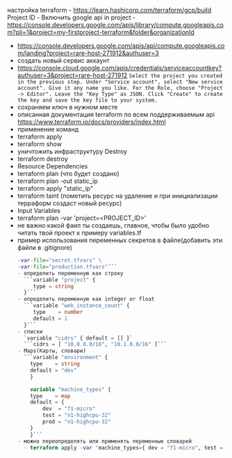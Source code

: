 настройка terraform - https://learn.hashicorp.com/terraform/gcp/build
Project ID - 
Включить google api in project - https://console.developers.google.com/apis/library/compute.googleapis.com?pli=1&project=my-firstproject-terraform&folder&organizationId
 - https://console.developers.google.com/apis/api/compute.googleapis.com/landing?project=rare-host-271912&authuser=3
 - создать новый сервис аккаунт
  - https://console.cloud.google.com/apis/credentials/serviceaccountkey?authuser=3&project=rare-host-271912
        ```Select the project you created in the previous step.
        Under "Service account", select "New service account".
        Give it any name you like.
        For the Role, choose "Project -> Editor".
        Leave the "Key Type" as JSON.
        Click "Create" to create the key and save the key file to your system.```
 - сохраняем ключ в нужном месте
 - описанная документация terraform по всем поддерживаемым api https://www.terraform.io/docs/providers/index.html
 - применение команд
  - terraform apply
  - terraform show
 - уничтожить инфраструктуру Destroy
  - terraform destroy
 - Resource Dependencies
  - terraform plan (что будет создано)
  - terraform plan -out static_ip
  - terraform apply "static_ip"
  - terraform taint (пометить ресурс на удаление и при инициализации терраформ создаст новый ресурс)
 - Input Variables
  - terraform plan -var 'project=<PROJECT_ID>'
  - не важно какой фаил ты создаешь, главное, чтобы было удобно читать твой проект к примеру variables.tf
  - пример использования переменных секретов в файле(добавить эти файли в .gitignore)
    ```terraform apply \
    -var-file="secret.tfvars" \
    -var-file="production.tfvars"```
    - определить переменную как строку
      ```variable "project" {
         type = string
      }```
    - определить переменную как integer or float
      ```variable "web_instance_count" {
         type    = number
         default = 1
      }```
    - списки
      `variable "cidrs" { default = [] }`
      ```cidrs = [ "10.0.0.0/16", "10.1.0.0/16" ]```
    - Maps(Карты, словари)
      ```variable "environment" {
        type    = string
        default = "dev"
        }

        variable "machine_types" {
        type    = map
        default = {
            dev  = "f1-micro"
            test = "n1-highcpu-32"
            prod = "n1-highcpu-32"
        }
        }```
    - можно переопределять или применять переменные словарей 
      - terraform apply -var 'machine_types={ dev = "f1-micro", test = "n1-standard-16", prod = "n1-standard-16" }'

      